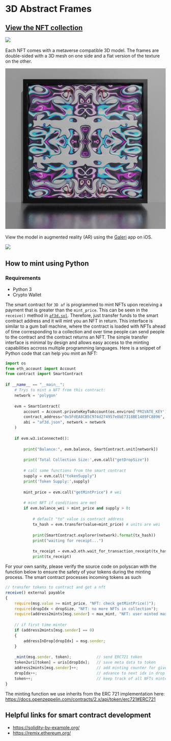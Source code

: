 # 3D Abstract Frames

## [View the NFT collection](https://opensea.io/collection/3d-af)

![](images/banner_long_1.png)

Each NFT comes with a metaverse compatible 3D model. The frames are double-sided with a 3D mesh on one side and a flat version of the texture on the other.

![](images/sequence.gif)

View the model in augmented reality (AR) using the [Galeri](https://www.galeri.co/) app on iOS.

![](images/ar_frames.gif)

## How to mint using Python

### Requirements
- Python 3
- Crypto Wallet

The smart contract for `3D af` is programmed to mint NFTs upon receiving a payment that is greater than the `mint_price`. This can be seen in the `receive()` method in [`af3d.sol`](). Therefore, just transfer funds to the smart contract address and it will mint you an NFT in return. This interface is similar to a gum ball machine, where the contract is loaded with NFTs ahead of time corresponding to a collection and over time people can send people to the contract and the contract returns an NFT. The simple transfer interface is minimal by design and allows easy access to the minting capabilities accross multiple programming languages. Here is a snippet of Python code that can help you mint an NFT:

```python
import os
from eth_account import Account
from contract import SmartContract

if __name__ == "__main__":
    # Trys to mint a NFT from this contract:
    network = 'polygon'

    evm = SmartContract(
        account = Account.privateKeyToAccount(os.environ['PRIVATE_KEY']),
        contract_address="0x5FdEA8CB5C974d274957e8bE7318BE1489FC8896",
        abi = "af3d.json", network = network
    )

    if evm.w3.isConnected():

        print("Balance:", evm.balance, SmartContract.unit[network])

        print('Total Collection Size:',evm.call("getDropSize"))
        
        # call some functions from the smart contract
        supply = evm.call("tokenSupply")
        print('Token Supply:',supply)

        mint_price = evm.call("getMintPrice") # wei

        # mint NFT if conditions are met
        if evm.balance_wei > mint_price and supply > 0:

            # default "to" value is contract address
            tx_hash = evm.transfer(value=mint_price) # units are wei

            print(SmartContract.explorer(network).format(tx_hash))
            print("waiting for receipt...")

            tx_receipt = evm.w3.eth.wait_for_transaction_receipt(tx_hash)
            print(tx_receipt)
```


For your own sanity, please verify the source code on polyscan with the function below to ensure the safety of your tokens during the minting process. The smart contract processes incoming tokens as such


```js
// transfer tokens to contract and get a nft
receive() external payable
{
    require(msg.value >= mint_price, "NFT: check getMintPrice()");
    require(dropIdx < dropSize, "NFT: no more NFTs in collection");
    require(address2mints[msg.sender] < max_mint, "NFT: user minted max value");

    // if first time minter
    if (address2mints[msg.sender] == 0)
    {
        addressInDrop[dropIdx] = msg.sender;
    }

    _mint(msg.sender, token);           // send ERC721 token
    token2uri[token] = uris[dropIdx];   // save meta data to token
    address2mints[msg.sender]++;        // add minting counter for given address
    dropIdx++;                          // advance to next idx in drop
    token++;                            // keep track of all NFTs minted
}
```


The minting function we use inherits from the ERC 721 implementation here: https://docs.openzeppelin.com/contracts/2.x/api/token/erc721#ERC721


## Helpful links for smart contract development
- https://solidity-by-example.org/ 
- https://remix.ethereum.org/